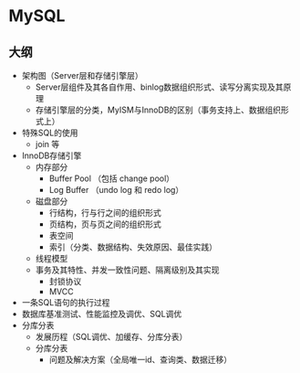 
# MySQL

## 大纲

- 架构图（Server层和存储引擎层）
  - Server层组件及其各自作用、binlog数据组织形式、读写分离实现及其原理
  - 存储引擎层的分类，MyISM与InnoDB的区别（事务支持上、数据组织形式上）
- 特殊SQL的使用
  - join 等
- InnoDB存储引擎
  - 内存部分
    - Buffer Pool （包括 change pool）
    - Log Buffer （undo log 和 redo log）
  - 磁盘部分
    - 行结构，行与行之间的组织形式
    - 页结构，页与页之间的组织形式
    - 表空间
    - 索引（分类、数据结构、失效原因、最佳实践）
  - 线程模型
  - 事务及其特性、并发一致性问题、隔离级别及其实现
    - 封锁协议
    - MVCC
- 一条SQL语句的执行过程
- 数据库基准测试、性能监控及调优、SQL调优
- 分库分表
  - 发展历程（SQL调优、加缓存、分库分表）
  - 分库分表
    - 问题及解决方案（全局唯一id、查询类、数据迁移）

## 



